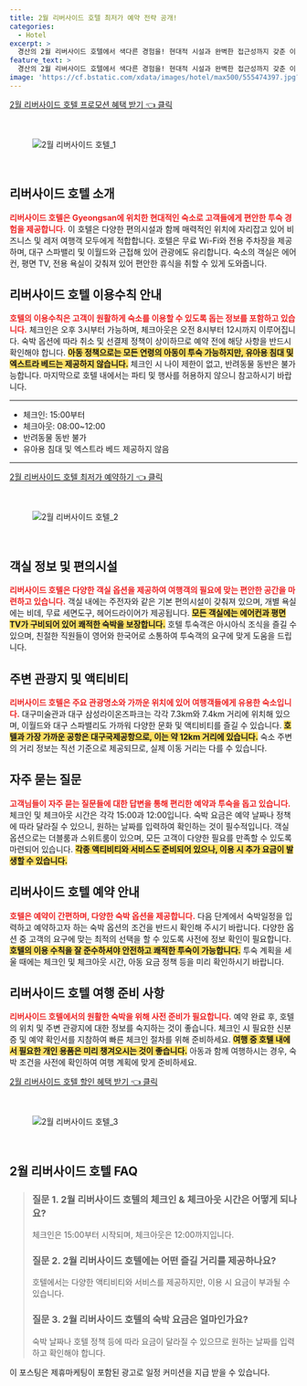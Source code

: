 ```yaml
---
title: 2월 리버사이드 호텔 최저가 예약 전략 공개!
categories:
  - Hotel
excerpt: >
  경산의 2월 리버사이드 호텔에서 색다른 경험을! 현대적 시설과 완벽한 접근성까지 갖춘 이 호텔은 아시아식 조식과 무료 WiFi 전용 주차를 제공합니다. 반려동물과의 동반은 불가하지만 연령 제한 없는 편안한 투숙을 보장합니다. 지금 예약하고 특별한 순간을 만들어보세요!
feature_text: >
  경산의 2월 리버사이드 호텔에서 색다른 경험을! 현대적 시설과 완벽한 접근성까지 갖춘 이 호텔은 아시아식 조식과 무료 WiFi 전용 주차를 제공합니다. 반려동물과의 동반은 불가하지만 연령 제한 없는 편안한 투숙을 보장합니다. 지금 예약하고 특별한 순간을 만들어보세요!
image: 'https://cf.bstatic.com/xdata/images/hotel/max500/555474397.jpg?k=bfb4ca4d4e5a321acb691fdadce9a56f828904edac8976c32e8f793e9b491c0f&o=&hp=1'
---
```


<p><a class="modoo-button" href="https://tinyurl.com/22keox7y" rel="nofollow noopener">2월 리버사이드 호텔 프로모션 혜택 받기 👈 클릭</a></p><br/>
<figure class="image"><img alt="2월 리버사이드 호텔_1" src="https://cf.bstatic.com/xdata/images/hotel/max1024x768/555480469.jpg?k=5bfd39ea3325970338cd7203c88d2122d0158d48f6c681bb8e4500f664db1b11&amp;o=&amp;hp=1"/></figure><br/>

<h2 id="호텔소개">리버사이드 호텔 소개</h2>
<p><b><span style="color: #ee2323;">리버사이드 호텔은 Gyeongsan에 위치한 현대적인 숙소로 고객들에게 편안한 투숙 경험을 제공합니다.</span></b> 이 호텔은 다양한 편의시설과 함께 매력적인 위치에 자리잡고 있어 비즈니스 및 레저 여행객 모두에게 적합합니다. 호텔은 무료 Wi-Fi와 전용 주차장을 제공하며, 대구 스파밸리 및 이월드와 근접해 있어 관광에도 유리합니다. 숙소의 객실은 에어컨, 평면 TV, 전용 욕실이 갖춰져 있어 편안한 휴식을 취할 수 있게 도와줍니다.</p>
<h2 id="이용수칙">리버사이드 호텔 이용수칙 안내</h2>
<p><b><span style="color: #ee2323;">호텔의 이용수칙은 고객이 원활하게 숙소를 이용할 수 있도록 돕는 정보를 포함하고 있습니다.</span></b> 체크인은 오후 3시부터 가능하며, 체크아웃은 오전 8시부터 12시까지 이루어집니다. 숙박 옵션에 따라 취소 및 선결제 정책이 상이하므로 예약 전에 해당 사항을 반드시 확인해야 합니다. <b><span style="background-color: #ffe066;">아동 정책으로는 모든 연령의 아동이 투숙 가능하지만, 유아용 침대 및 엑스트라 베드는 제공하지 않습니다.</span></b> 체크인 시 나이 제한이 없고, 반려동물 동반은 불가능합니다. 마지막으로 호텔 내에서는 파티 및 행사를 허용하지 않으니 참고하시기 바랍니다.</p>
<hr/>
<ul>
<li>체크인: 15:00부터</li>
<li>체크아웃: 08:00~12:00</li>
<li>반려동물 동반 불가</li>
<li>유아용 침대 및 엑스트라 베드 제공하지 않음</li>
</ul>
<hr/>
<p><a class="modoo-button" href="https://tinyurl.com/22keox7y" rel="nofollow noopener">2월 리버사이드 호텔 최저가 예약하기 👈 클릭</a></p><br/>
<figure class="image"><img alt="2월 리버사이드 호텔_2" src="https://cf.bstatic.com/xdata/images/hotel/max500/555474397.jpg?k=bfb4ca4d4e5a321acb691fdadce9a56f828904edac8976c32e8f793e9b491c0f&amp;o=&amp;hp=1"/></figure><br/>
<h2 id="객실정보">객실 정보 및 편의시설</h2>
<p><b><span style="color: #ee2323;">리버사이드 호텔은 다양한 객실 옵션을 제공하여 여행객의 필요에 맞는 편안한 공간을 마련하고 있습니다.</span></b> 객실 내에는 주전자와 같은 기본 편의시설이 갖춰져 있으며, 개별 욕실에는 비데, 무료 세면도구, 헤어드라이어가 제공됩니다. <b><span style="background-color: #ffe066;">모든 객실에는 에어컨과 평면 TV가 구비되어 있어 쾌적한 숙박을 보장합니다.</span></b> 호텔 투숙객은 아시아식 조식을 즐길 수 있으며, 친절한 직원들이 영어와 한국어로 소통하여 투숙객의 요구에 맞게 도움을 드립니다.</p>
<h2 id="주변관광지">주변 관광지 및 액티비티</h2>
<p><b><span style="color: #ee2323;">리버사이드 호텔은 주요 관광명소와 가까운 위치에 있어 여행객들에게 유용한 숙소입니다.</span></b> 대구미술관과 대구 삼성라이온즈파크는 각각 7.3km와 7.4km 거리에 위치해 있으며, 이월드와 대구 스파밸리도 가까워 다양한 문화 및 액티비티를 즐길 수 있습니다. <b><span style="background-color: #ffe066;">호텔과 가장 가까운 공항은 대구국제공항으로, 이는 약 12km 거리에 있습니다.</span></b> 숙소 주변의 거리 정보는 직선 기준으로 제공되므로, 실제 이동 거리는 다를 수 있습니다.</p>
<h2 id="자주묻는질문">자주 묻는 질문</h2>
<p><b><span style="color: #ee2323;">고객님들이 자주 묻는 질문들에 대한 답변을 통해 편리한 예약과 투숙을 돕고 있습니다.</span></b> 체크인 및 체크아웃 시간은 각각 15:00과 12:00입니다. 숙박 요금은 예약 날짜나 정책에 따라 달라질 수 있으니, 원하는 날짜를 입력하여 확인하는 것이 필수적입니다. 객실 옵션으로는 더블룸과 스위트룸이 있으며, 모든 고객이 다양한 필요를 만족할 수 있도록 마련되어 있습니다. <b><span style="background-color: #ffe066;">각종 액티비티와 서비스도 준비되어 있으나, 이용 시 추가 요금이 발생할 수 있습니다.</span></b></p>
<h2 id="예약안내">리버사이드 호텔 예약 안내</h2>
<p><b><span style="color: #ee2323;">호텔은 예약이 간편하며, 다양한 숙박 옵션을 제공합니다.</span></b> 다음 단계에서 숙박일정을 입력하고 예약하고자 하는 숙박 옵션의 조건을 반드시 확인해 주시기 바랍니다. 다양한 옵션 중 고객의 요구에 맞는 최적의 선택을 할 수 있도록 사전에 정보 확인이 필요합니다. <b><span style="background-color: #ffe066;">호텔의 이용 수칙을 잘 준수하셔야 안전하고 쾌적한 투숙이 가능합니다.</span></b> 투숙 계획을 세울 때에는 체크인 및 체크아웃 시간, 아동 요금 정책 등을 미리 확인하시기 바랍니다.</p>
<h2 id="여행준비">리버사이드 호텔 여행 준비 사항</h2>
<p><b><span style="color: #ee2323;">리버사이드 호텔에서의 원활한 숙박을 위해 사전 준비가 필요합니다.</span></b> 예약 완료 후, 호텔의 위치 및 주변 관광지에 대한 정보를 숙지하는 것이 좋습니다. 체크인 시 필요한 신분증 및 예약 확인서를 지참하여 빠른 체크인 절차를 위해 준비하세요. <b><span style="background-color: #ffe066;">여행 중 호텔 내에서 필요한 개인 용품은 미리 챙겨오시는 것이 좋습니다.</span></b> 아동과 함께 여행하시는 경우, 숙박 조건을 사전에 확인하여 여행 계획에 맞게 준비하세요.</p>

<p><a class="modoo-button" href="https://tinyurl.com/22keox7y" rel="nofollow noopener">2월 리버사이드 호텔 할인 혜택 받기 👈 클릭</a></p><br>

<figure class="image"><img src="https://cf.bstatic.com/xdata/images/hotel/max500/555480465.jpg?k=9427f7a1bb213ad61088775926cf58096edc42b871ec3451e3f2da7d34bcae14&o=&hp=1" alt="2월 리버사이드 호텔_3"></figure><br>
<h2 id="2월 리버사이드 호텔_FAQ">2월 리버사이드 호텔 FAQ</h2>
<div itemscope="" itemtype="https://schema.org/FAQPage"> 
<blockquote> 
<div itemscope="" itemprop="mainEntity" itemtype="https://schema.org/Question"> 
<h3 id="질문_1" itemprop="name">질문 1. 2월 리버사이드 호텔의 체크인 & 체크아웃 시간은 어떻게 되나요?</h3> 
<div itemscope="" itemprop="acceptedAnswer" itemtype="https://schema.org/Answer"> 
<span itemprop="text"> 
<p>체크인은 15:00부터 시작되며, 체크아웃은 12:00까지입니다.</p> 
</span> 
</div> 
</div> 

<div itemscope="" itemprop="mainEntity" itemtype="https://schema.org/Question"> 
<h3 id="질문_2" itemprop="name">질문 2. 2월 리버사이드 호텔에는 어떤 즐길 거리를 제공하나요?</h3> 
<div itemscope="" itemprop="acceptedAnswer" itemtype="https://schema.org/Answer"> 
<span itemprop="text"> 
<p>호텔에서는 다양한 액티비티와 서비스를 제공하지만, 이용 시 요금이 부과될 수 있습니다.</p> 
</span> 
</div> 
</div> 

<div itemscope="" itemprop="mainEntity" itemtype="https://schema.org/Question"> 
<h3 id="질문_3" itemprop="name">질문 3. 2월 리버사이드 호텔의 숙박 요금은 얼마인가요?</h3> 
<div itemscope="" itemprop="acceptedAnswer" itemtype="https://schema.org/Answer"> 
<span itemprop="text"> 
<p>숙박 날짜나 호텔 정책 등에 따라 요금이 달라질 수 있으므로 원하는 날짜를 입력하고 확인해야 합니다.</p> 
</span> 
</div> 
</div> 
</blockquote> 
</div><p>이 포스팅은 제휴마케팅이 포함된 광고로 일정 커미션을 지급 받을 수 있습니다.</p>

